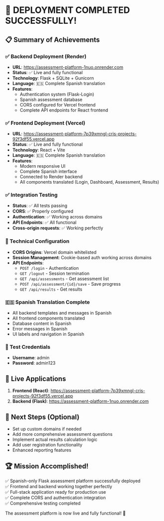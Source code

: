 # 🎉 DEPLOYMENT COMPLETED SUCCESSFULLY! 

## 📋 Summary of Achievements

### ✅ Backend Deployment (Render)
- **URL**: https://assessment-platform-1nuo.onrender.com
- **Status**: ✅ Live and fully functional
- **Technology**: Flask + SQLite + Gunicorn
- **Language**: 🇪🇸 Complete Spanish translation
- **Features**:
  - Authentication system (Flask-Login)
  - Spanish assessment database 
  - CORS configured for Vercel frontend
  - Complete API endpoints for React frontend

### ✅ Frontend Deployment (Vercel)  
- **URL**: https://assessment-platform-7p39xmngl-cris-projects-92f3df55.vercel.app
- **Status**: ✅ Live and fully functional
- **Technology**: React + Vite
- **Language**: 🇪🇸 Complete Spanish translation
- **Features**:
  - Modern responsive UI
  - Complete Spanish interface
  - Connected to Render backend
  - All components translated (Login, Dashboard, Assessment, Results)

### ✅ Integration Testing
- **Status**: ✅ All tests passing
- **CORS**: ✅ Properly configured
- **Authentication**: ✅ Working across domains
- **API Endpoints**: ✅ All functional
- **Cross-origin requests**: ✅ Working perfectly

### 🔧 Technical Configuration
- **CORS Origins**: Vercel domain whitelisted
- **Session Management**: Cookie-based auth working across domains
- **API Endpoints**:
  - `POST /login` - Authentication
  - `GET /logout` - Session termination  
  - `GET /api/assessments` - Get assessment list
  - `POST /api/assessment/{id}/save` - Save progress
  - `GET /api/results` - Get results

### 🇪🇸 Spanish Translation Complete
- All backend templates and messages in Spanish
- All frontend components translated
- Database content in Spanish
- Error messages in Spanish
- UI labels and navigation in Spanish

### 🧪 Test Credentials
- **Username**: admin
- **Password**: admin123

## 🚀 Live Applications

1. **Frontend (React)**: https://assessment-platform-7p39xmngl-cris-projects-92f3df55.vercel.app
2. **Backend (Flask)**: https://assessment-platform-1nuo.onrender.com

## 🎯 Next Steps (Optional)
- Set up custom domains if needed
- Add more comprehensive assessment questions
- Implement actual results calculation logic
- Add user registration functionality
- Enhanced reporting features

## 🏆 Mission Accomplished!
✅ Spanish-only Flask assessment platform successfully deployed  
✅ Frontend and backend working together perfectly  
✅ Full-stack application ready for production use  
✅ Complete CORS and authentication integration  
✅ Comprehensive testing completed  

The assessment platform is now live and fully functional! 🎉
